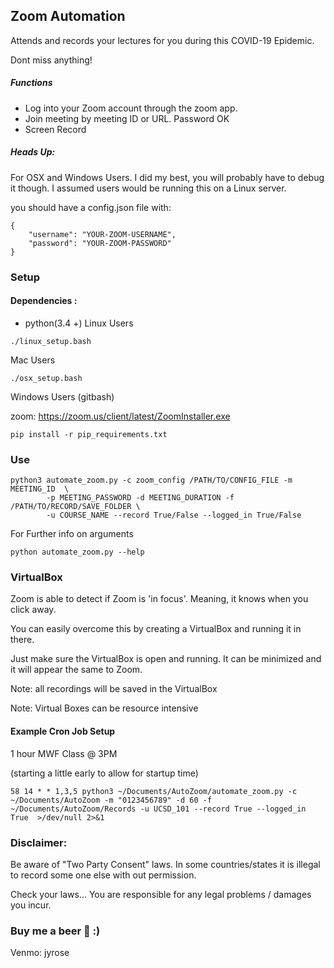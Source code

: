 ## Zoom Automation
Attends and records your lectures  for you during this COVID-19 Epidemic.

Dont miss anything!

##### Functions
* Log into your Zoom account through the zoom app.
* Join meeting by meeting ID or URL. Password OK
* Screen Record

##### Heads Up:
For OSX and Windows Users. 
I did my best, you will probably have to debug it though. I assumed users
would be running this on a Linux server.

you should have a config.json file with: 
```
{
    "username": "YOUR-ZOOM-USERNAME", 
    "password": "YOUR-ZOOM-PASSWORD"
}
```

### Setup
#### Dependencies :
* python(3.4 +) 
Linux Users 
```
./linux_setup.bash
```
Mac Users
```
./osx_setup.bash
```
Windows Users (gitbash) 

zoom: https://zoom.us/client/latest/ZoomInstaller.exe
```
pip install -r pip_requirements.txt
```

### Use
```
python3 automate_zoom.py -c zoom_config /PATH/TO/CONFIG_FILE -m MEETING_ID  \
        -p MEETING_PASSWORD -d MEETING_DURATION -f /PATH/TO/RECORD/SAVE_FOLDER \ 
        -u COURSE_NAME --record True/False --logged_in True/False
```
For Further info on arguments
```
python automate_zoom.py --help
```

### VirtualBox 
Zoom is able to detect if Zoom is 'in focus'. Meaning, it knows when you click away.
 
You can easily overcome this by creating a VirtualBox and running it in there.

Just make sure the VirtualBox is open and running. It can be minimized and it will appear the same to Zoom.

Note: all recordings will be saved in the VirtualBox

Note: Virtual Boxes can be resource intensive  

#### Example Cron Job Setup
1 hour MWF Class @ 3PM 

(starting a little early to allow for startup time) 
```
58 14 * * 1,3,5 python3 ~/Documents/AutoZoom/automate_zoom.py -c ~/Documents/AutoZoom -m "0123456789" -d 60 -f ~/Documents/AutoZoom/Records -u UCSD_101 --record True --logged_in True  >/dev/null 2>&1 
```

### Disclaimer: 
Be aware of "Two Party Consent" laws. In some countries/states it is illegal to record some one else with out permission. 

Check your laws... You are responsible for any legal problems / damages you incur. 

### Buy me a beer 🍺 :)
Venmo: jyrose
